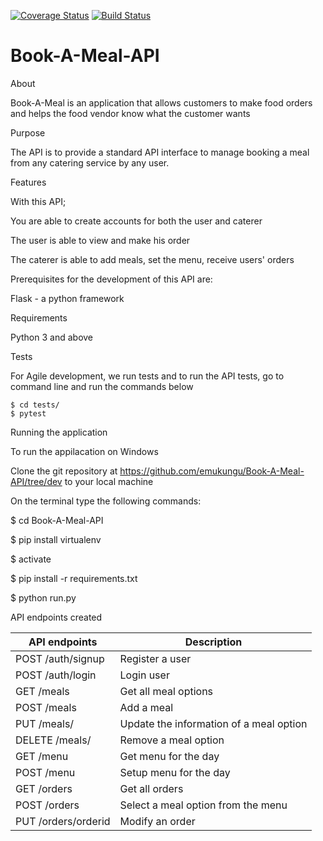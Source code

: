 [![Coverage Status](https://coveralls.io/repos/github/emukungu/Book-A-Meal-API/badge.svg?branch=dev)](https://coveralls.io/github/emukungu/Book-A-Meal-API?branch=dev) [![Build Status](https://travis-ci.org/emukungu/Book-A-Meal-API.svg?branch=dev)](https://travis-ci.org/emukungu/Book-A-Meal-API)


# Book-A-Meal-API
About

Book-A-Meal is an application that allows customers to make food orders and helps the food vendor know what the customer wants

Purpose

The API is to provide a standard API interface to manage booking a meal from any catering service by any user.

Features

With this API;

You are able to create accounts for both the user and caterer

The user is able to view and make his order

The caterer is able to add meals, set the menu, receive users' orders 
 
Prerequisites for the development of this API are:

Flask - a python framework

Requirements

Python 3 and above

Tests

For Agile development, we run tests and to run the API tests, go to command line and run the commands below

    $ cd tests/
    $ pytest

Running the application

To run the appilacation on Windows

Clone the git repository at https://github.com/emukungu/Book-A-Meal-API/tree/dev to your local machine

On the terminal type the following commands:

$ cd Book-A-Meal-API

$ pip install virtualenv

$ activate

$ pip install -r requirements.txt

$ python run.py



API endpoints created

| API endpoints | Description|
|------|--------|
|POST /auth/signup| Register a user|
|POST /auth/login| Login user|
|GET /meals| Get all meal options|
|POST /meals| Add a meal|
|PUT /meals/<mealid>| Update the information of a meal option|
|DELETE /meals/<mealid>| Remove a meal option|
|GET /menu| Get menu for the day|
|POST /menu| Setup menu for the day|
|GET /orders| Get all orders|
|POST /orders| Select a meal option from the menu|
|PUT /orders/orderid| Modify an order|





